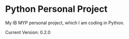 # Python Personal Project

My IB MYP personal project, which I am coding in Python.

Current Version: 0.2.0

